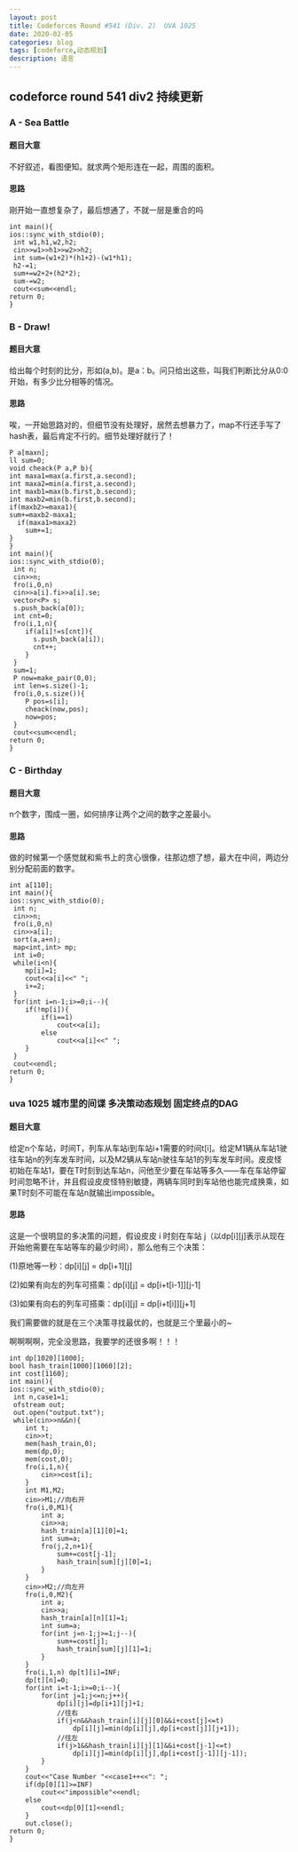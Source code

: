 ```yaml
---
layout: post
title: Codeforces Round #541 (Div. 2)  UVA 1025
date: 2020-02-05
categories: blog
tags: [codeforce,动态规划]
description: 语言
---
```


## codeforce round 541 div2 持续更新

### A - Sea Battle
#### 题目大意
不好叙述，看图便知。就求两个矩形连在一起，周围的面积。<br>

#### 思路
刚开始一直想复杂了，最后想通了，不就一层是重合的吗

	int main(){
    ios::sync_with_stdio(0);
     int w1,h1,w2,h2;
     cin>>w1>>h1>>w2>>h2;
     int sum=(w1+2)*(h1+2)-(w1*h1);
     h2-=1;
     sum+=w2+2+(h2*2);
     sum-=w2;
     cout<<sum<<endl;
    return 0;
	}

### B - Draw!
#### 题目大意
给出每个时刻的比分，形如(a,b)。是a：b。问只给出这些，叫我们判断比分从0:0开始，有多少比分相等的情况。

#### 思路
唉，一开始思路对的，但细节没有处理好，居然去想暴力了，map不行还手写了hash表，最后肯定不行的。细节处理好就行了！

	P a[maxn];
	ll sum=0;
	void cheack(P a,P b){
    int maxa1=max(a.first,a.second);
    int maxa2=min(a.first,a.second);
    int maxb1=max(b.first,b.second);
    int maxb2=min(b.first,b.second);
    if(maxb2>=maxa1){
    sum+=maxb2-maxa1;
      if(maxa1>maxa2)
        sum+=1;
    }
	}
	int main(){
    ios::sync_with_stdio(0);
     int n;
     cin>>n;
     fro(i,0,n)
     cin>>a[i].fi>>a[i].se;
     vector<P> s;
     s.push_back(a[0]);
     int cnt=0;
     fro(i,1,n){
        if(a[i]!=s[cnt]){
          s.push_back(a[i]);
          cnt++;
        }
     }
     sum=1;
     P now=make_pair(0,0);
     int len=s.size()-1;
     fro(i,0,s.size()){
        P pos=s[i];
        cheack(now,pos);
        now=pos;
     }
     cout<<sum<<endl;
    return 0;
	}

### C - Birthday
#### 题目大意
n个数字，围成一圈，如何排序让两个之间的数字之差最小。

#### 思路
做的时候第一个感觉就和紫书上的贪心很像，往那边想了想，最大在中间，两边分别分配前面的数字。

	int a[110];
	int main(){
    ios::sync_with_stdio(0);
     int n;
     cin>>n;
     fro(i,0,n)
     cin>>a[i];
     sort(a,a+n);
     map<int,int> mp;
     int i=0;
     while(i<n){
        mp[i]=1;
        cout<<a[i]<<" ";
        i+=2;
     }
     for(int i=n-1;i>=0;i--){
        if(!mp[i]){
            if(i==1)
                cout<<a[i];
            else
                cout<<a[i]<<" ";
        }
     }
     cout<<endl;
    return 0;
	}



### uva 1025 城市里的间谍 多决策动态规划 固定终点的DAG

#### 题目大意
给定n个车站，时间T，列车从车站i到车站i+1需要的时间t[i]。给定M1辆从车站1驶往车站n的列车发车时间，以及M2辆从车站n驶往车站1的列车发车时间。皮皮怪初始在车站1，要在T时刻到达车站n，问他至少要在车站等多久——车在车站停留时间忽略不计，并且假设皮皮怪特别敏捷，两辆车同时到车站他也能完成换乘，如果T时刻不可能在车站n就输出impossible。

#### 思路
这是一个很明显的多决策的问题，假设皮皮 i 时刻在车站 j（以dp[i][j]表示从现在开始他需要在车站等车的最少时间），那么他有三个决策：

(1)原地等一秒：dp[i][j] = dp[i+1][j]

(2)如果有向左的列车可搭乘：dp[i][j] = dp[i+t[i-1]][j-1]

(3)如果有向右的列车可搭乘：dp[i][j] = dp[i+t[i]][j+1]

我们需要做的就是在三个决策寻找最优的，也就是三个里最小的~


啊啊啊啊，完全没思路，我要学的还很多啊！！！

	int dp[1020][1000];
	bool hash_train[1000][1060][2];
	int cost[1160];
	int main(){
    ios::sync_with_stdio(0);
     int n,case1=1;
     ofstream out;
     out.open("output.txt");
     while(cin>>n&&n){
        int t;
        cin>>t;
        mem(hash_train,0);
        mem(dp,0);
        mem(cost,0);
        fro(i,1,n){
            cin>>cost[i];
        }
        int M1,M2;
        cin>>M1;//向右开
        fro(i,0,M1){
            int a;
            cin>>a;
            hash_train[a][1][0]=1;
            int sum=a;
            fro(j,2,n+1){
                sum+=cost[j-1];
                hash_train[sum][j][0]=1;
            }
        }
        cin>>M2;//向左开
        fro(i,0,M2){
            int a;
            cin>>a;
            hash_train[a][n][1]=1;
            int sum=a;
            for(int j=n-1;j>=1;j--){
                sum+=cost[j];
                hash_train[sum][j][1]=1;
            }
        }
        fro(i,1,n) dp[t][i]=INF;
        dp[t][n]=0;
        for(int i=t-1;i>=0;i--){
            for(int j=1;j<=n;j++){
                dp[i][j]=dp[i+1][j]+1;
                //往右
                if(j<n&&hash_train[i][j][0]&&i+cost[j]<=t)
                    dp[i][j]=min(dp[i][j],dp[i+cost[j]][j+1]);
                //往左
                if(j>1&&hash_train[i][j][1]&&i+cost[j-1]<=t)
                    dp[i][j]=min(dp[i][j],dp[i+cost[j-1]][j-1]);
            }
        }
        cout<<"Case Number "<<case1++<<": ";
        if(dp[0][1]>=INF)
            cout<<"impossible"<<endl;
        else
            cout<<dp[0][1]<<endl;
        }
        out.close();
    return 0;
	}




